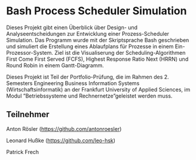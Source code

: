 # Bash Process Scheduler Simulation
Dieses Projekt gibt einen Überblick über Design- und Analyseentscheidungen zur Entwicklung einer Prozess-Scheduler Simulation. Das Programm wurde mit der Skriptsprache Bash geschrieben und simuliert die Erstellung eines Ablaufplans für Prozesse in einem Ein-Prozessor-System. Ziel ist die Visualiserung der Scheduling-Algorithmen First Come First Served (FCFS), Highest Response Ratio Next (HRRN) und Round Robin in einem Gantt-Diagramm.

Dieses Projekt ist Teil der Portfolio-Prüfung, die im Rahmen des 2. Semesters Engineering Business Information Systems (Wirtschaftsinformatik) an der Frankfurt University of Applied Sciences, im Modul ”Betriebssysteme und Rechnernetze”geleistet werden muss.



## Teilnehmer
Anton Rösler (https://github.com/antonroesler)

Leonard Hußke (https://github.com/leo-hsk)

Patrick Frech
